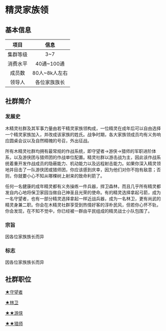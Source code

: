 # 精灵家族领

## 基本信息

项目|信息
:--:|:--:
集群等级|3~7
消费水平|40通~100通
成员数|80人~8k人左右
领导人|各位家族族长

## 社群简介

### 发展史

木精灵社群及其军事力量由若干精灵家族领构成，一位精灵在成年后可以自由选择一个精灵家族加入，并改成该家族的姓氏。战争时期，各大家族领成员均有义务响应圆桌会议以及自然精魄的号召，外出征战。

所有木精灵社群均拥有最常规的作战系统，即守望者→游侠→猎师的军职进阶体系，以及游侠团与猎师团的作战单位配置。精灵社群以游击战为主，因此该作战系统着重开发作战成员的隐蔽能力、机动能力以及远程射击能力。如果你深入精灵领地并目击了一队游侠团或猎师团，你应该感到庆幸，因为他们对你不抱有敌意；否则，你就要小心不知从哪棵树上射来的致命利箭了。

任何一名健康的成年精灵都有义务操练一件兵器，捍卫森林，而且几乎所有精灵都发自内心地将保卫家园当做自己神圣且光荣的使命。有的精灵选择拿起弓箭，成为一名守望者，也有一部分精灵选择拿起一样近战兵器，成为一名林卫，更有尚武的精灵身兼二职。你会在木精灵社群享受到热情好客的淳朴民风，但若你心怀不轨，你会发现，在不知不觉中，你已经被一群由平民组成的精灵战士小队包围了。

### 宗旨

因各位家族族长而异

### 标志

因各位家族族长而异

## 社群职位

<a href="../watcher" target="_blank">★守望者</a>

<a href="../forestKeeper" target="_blank">★林卫</a>

<a href="../ranger" target="_blank">★★游侠</a>

<a href="../huntMaster" target="_blank">★★猎师</a>
